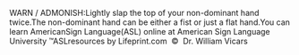 WARN / ADMONISH:Lightly slap the top of your non-dominant hand twice.The non-dominant hand can be either a fist or just a flat hand.You can learn 
		AmericanSign 
		Language(ASL) online at American Sign Language University ™ASLresources by Lifeprint.com  ©  Dr. William Vicars